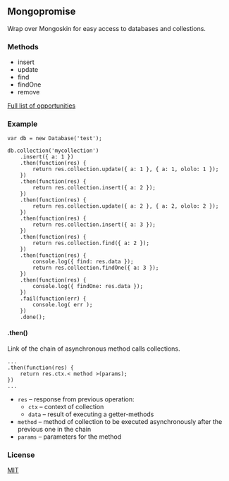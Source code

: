 ## Mongopromise
Wrap over Mongoskin for easy access to databases and collestions.

### Methods

* insert
* update
* find
* findOne
* remove

[Full list of opportunities](http://docs.mongodb.org/manual/reference/method)

### Example
```
var db = new Database('test');

db.collection('mycollection')
    .insert({ a: 1 })
    .then(function(res) {
        return res.collection.update({ a: 1 }, { a: 1, ololo: 1 });
    })
    .then(function(res) {
        return res.collection.insert({ a: 2 });
    })
    .then(function(res) {
        return res.collection.update({ a: 2 }, { a: 2, ololo: 2 });
    })
    .then(function(res) {
        return res.collection.insert({ a: 3 });
    })
    .then(function(res) {
        return res.collection.find({ a: 2 });
    })
    .then(function(res) {
        console.log({ find: res.data });
        return res.collection.findOne({ a: 3 });
    })
    .then(function(res) {
        console.log({ findOne: res.data });
    })
    .fail(function(err) {
        console.log( err );
    })
    .done();

```

#### .then()
Link of the chain of asynchronous method calls collections.

```
...
.then(function(res) {
    return res.ctx.< method >(params);
})
...
```

* ``res`` – response from previous operation:
  * ``ctx`` – context of collection
  * ``data`` – result of executing a getter-methods
* ``method`` – method of collection to be executed asynchronously after the previous one in the chain
* ``params`` – parameters for the method

### License
[MIT](https://github.com/truerenton/Mongopromise/blob/master/LICENSE)
